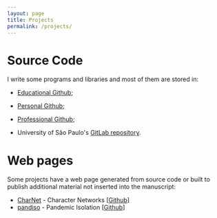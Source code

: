 ```yaml
---
layout: page
title: Projects
permalink: /projects/
---
```


# Source Code

I write some programs and libraries and most of them are stored in:

- [Educational Github](https://github.com/prof-holanda?tab=repositories);
- [Personal Github](https://github.com/ajholanda?tab=repositories);
- [Professional Github](https://github.com/aholanda?tab=repositories);


- University of São Paulo's [GitLab repository](https://gitlab.uspdigital.usp.br/aholanda).

# Web pages

Some projects have a web page generated from source code or 
built to publish additional material not inserted into the
manuscript:

- [CharNet](/charnet/) - Character Networks [[Github](https://github.com/aholanda/charnet)]
- [pandiso](/pandiso/) - Pandemic Isolation [[Github](https://github.com/aholanda/pandiso)]
